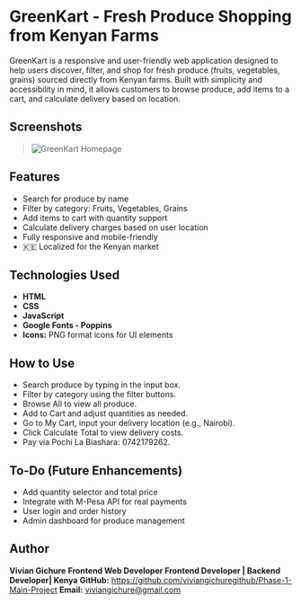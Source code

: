 # GreenKart - Fresh Produce Shopping from Kenyan Farms

GreenKart is a responsive and user-friendly web application designed to help users discover, filter, and shop for fresh produce (fruits, vegetables, grains) sourced directly from Kenyan farms. Built with simplicity and accessibility in mind, it allows customers to browse produce, add items to a cart, and calculate delivery based on location.

## Screenshots

> ![GreenKart Homepage](./screenshot/home)  

## Features

- Search for produce by name
- Filter by category: Fruits, Vegetables, Grains
- Add items to cart with quantity support
- Calculate delivery charges based on user location
- Fully responsive and mobile-friendly
- 🇰🇪 Localized for the Kenyan market

## Technologies Used

- **HTML**
- **CSS**
- **JavaScript**
- **Google Fonts - Poppins**
- **Icons:** PNG format icons for UI elements


## How to Use
- Search produce by typing in the input box.
- Filter by category using the filter buttons.
- Browse All to view all produce.
- Add to Cart and adjust quantities as needed.
- Go to My Cart, input your delivery location (e.g., Nairobi).
- Click Calculate Total to view delivery costs.
- Pay via Pochi La Biashara: 0742179262.

## To-Do (Future Enhancements)
- Add quantity selector and total price
- Integrate with M-Pesa API for real payments
- User login and order history
- Admin dashboard for produce management

## Author
**Vivian Gichure**
**Frontend Web Developer Frontend Developer | Backend Developer| Kenya**
**GitHub:** https://github.com/viviangichuregithub/Phase-1-Main-Project
**Email:** viviangichure@gmail.com
